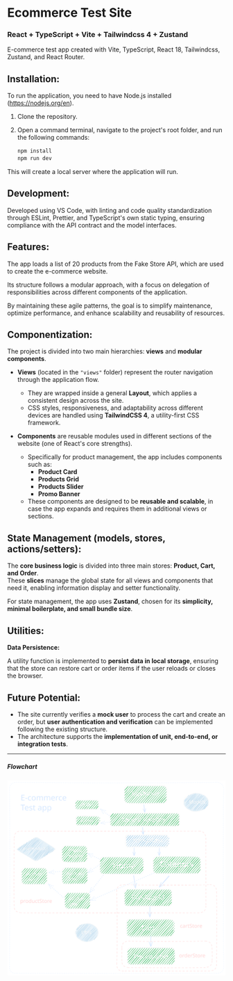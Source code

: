 # Ecommerce Test Site

### React + TypeScript + Vite + Tailwindcss 4 + Zustand

E-commerce test app created with Vite, TypeScript, React 18, Tailwindcss, Zustand, and React Router.

## Installation:

To run the application, you need to have Node.js installed (https://nodejs.org/en).

1. Clone the repository.
2. Open a command terminal, navigate to the project's root folder, and run the following commands:

   ```sh
   npm install
   npm run dev
   ```

This will create a local server where the application will run.

## Development:

Developed using VS Code, with linting and code quality standardization through ESLint, Prettier, and TypeScript's own static typing, ensuring compliance with the API contract and the model interfaces.

## Features:

The app loads a list of 20 products from the Fake Store API, which are used to create the e-commerce website.

Its structure follows a modular approach, with a focus on delegation of responsibilities across different components of the application.

By maintaining these agile patterns, the goal is to simplify maintenance, optimize performance, and enhance scalability and reusability of resources.

## Componentization:

The project is divided into two main hierarchies: **views** and **modular components**.

- **Views** (located in the `"views"` folder) represent the router navigation through the application flow.

  - They are wrapped inside a general **Layout**, which applies a consistent design across the site.
  - CSS styles, responsiveness, and adaptability across different devices are handled using **TailwindCSS 4**, a utility-first CSS framework.

- **Components** are reusable modules used in different sections of the website (one of React's core strengths).
  - Specifically for product management, the app includes components such as:
    - **Product Card**
    - **Products Grid**
    - **Products Slider**
    - **Promo Banner**
  - These components are designed to be **reusable and scalable**, in case the app expands and requires them in additional views or sections.

## State Management (models, stores, actions/setters):

The **core business logic** is divided into three main stores: **Product, Cart, and Order**.  
These **slices** manage the global state for all views and components that need it, enabling information display and setter functionality.

For state management, the app uses **Zustand**, chosen for its **simplicity, minimal boilerplate, and small bundle size**.

## Utilities:

**Data Persistence:**

A utility function is implemented to **persist data in local storage**, ensuring that the store can restore cart or order items if the user reloads or closes the browser.

## Future Potential:

- The site currently verifies a **mock user** to process the cart and create an order, but **user authentication and verification** can be implemented following the existing structure.
- The architecture supports the **implementation of unit, end-to-end, or integration tests**.

---

<h5>Flowchart</h5>

<img src="./public/e-commerce-FlowChart.svg" alt="E-commerce flowchart" />
